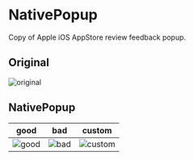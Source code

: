 # NativePopup

Copy of Apple iOS AppStore review feedback popup.

## Original

![original](https://raw.githubusercontent.com/mono0926/NativePopup/master/Screenshots/original.PNG)

## NativePopup

good | bad | custom
--- | --- | ---
![good](https://raw.githubusercontent.com/mono0926/NativePopup/master/Screenshots/good.PNG) | ![bad](https://raw.githubusercontent.com/mono0926/NativePopup/master/Screenshots/bad.PNG) | ![custom](https://raw.githubusercontent.com/mono0926/NativePopup/master/Screenshots/custom.PNG)
